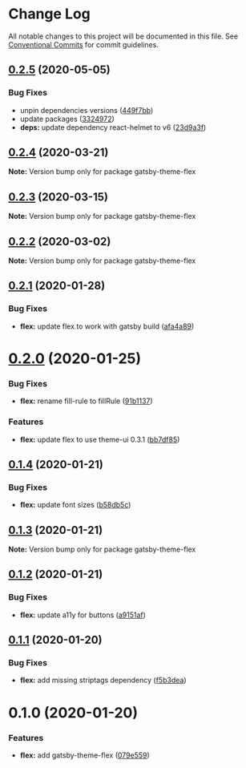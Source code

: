# Change Log

All notable changes to this project will be documented in this file.
See [Conventional Commits](https://conventionalcommits.org) for commit guidelines.

## [0.2.5](https://github.com/arshad/gatsby-themes/compare/gatsby-theme-flex@0.2.4...gatsby-theme-flex@0.2.5) (2020-05-05)


### Bug Fixes

* unpin dependencies versions ([449f7bb](https://github.com/arshad/gatsby-themes/commit/449f7bb84cc2fd566f065b3d96c28a7ab64a1de8))
* update packages ([3324972](https://github.com/arshad/gatsby-themes/commit/3324972976ec6a766b24078e1ec3b4a6414ae211))
* **deps:** update dependency react-helmet to v6 ([23d9a3f](https://github.com/arshad/gatsby-themes/commit/23d9a3fa8db98198e6a53b4fccc209cf40147b8b))





## [0.2.4](https://github.com/arshad/gatsby-themes/compare/gatsby-theme-flex@0.2.3...gatsby-theme-flex@0.2.4) (2020-03-21)

**Note:** Version bump only for package gatsby-theme-flex





## [0.2.3](https://github.com/arshad/gatsby-themes/compare/gatsby-theme-flex@0.2.2...gatsby-theme-flex@0.2.3) (2020-03-15)

**Note:** Version bump only for package gatsby-theme-flex





## [0.2.2](https://github.com/arshad/gatsby-themes/compare/gatsby-theme-flex@0.2.1...gatsby-theme-flex@0.2.2) (2020-03-02)

**Note:** Version bump only for package gatsby-theme-flex





## [0.2.1](https://github.com/arshad/gatsby-themes/compare/gatsby-theme-flex@0.2.0...gatsby-theme-flex@0.2.1) (2020-01-28)


### Bug Fixes

* **flex:** update flex to work with gatsby build ([afa4a89](https://github.com/arshad/gatsby-themes/commit/afa4a890b60271759b3360b7e542b0594a144a43))





# [0.2.0](https://github.com/arshad/gatsby-themes/compare/gatsby-theme-flex@0.1.4...gatsby-theme-flex@0.2.0) (2020-01-25)


### Bug Fixes

* **flex:** rename fill-rule to fillRule ([91b1137](https://github.com/arshad/gatsby-themes/commit/91b1137bc3077da7693a6e30815f6c9c5d8a0554))


### Features

* **flex:** update flex to use theme-ui 0.3.1 ([bb7df85](https://github.com/arshad/gatsby-themes/commit/bb7df85d37034aee1bc6e1c1659eb7ea0c86b60d))





## [0.1.4](https://github.com/arshad/gatsby-themes/compare/gatsby-theme-flex@0.1.3...gatsby-theme-flex@0.1.4) (2020-01-21)


### Bug Fixes

* **flex:** update font sizes ([b58db5c](https://github.com/arshad/gatsby-themes/commit/b58db5ca5587313a6b17d3ac04129df7a3381785))





## [0.1.3](https://github.com/arshad/gatsby-themes/compare/gatsby-theme-flex@0.1.2...gatsby-theme-flex@0.1.3) (2020-01-21)

**Note:** Version bump only for package gatsby-theme-flex





## [0.1.2](https://github.com/arshad/gatsby-themes/compare/gatsby-theme-flex@0.1.1...gatsby-theme-flex@0.1.2) (2020-01-21)


### Bug Fixes

* **flex:** update a11y for buttons ([a9151af](https://github.com/arshad/gatsby-themes/commit/a9151af381466e5f5cc7cff14a8a08bb752235ca))





## [0.1.1](https://github.com/arshad/gatsby-themes/compare/gatsby-theme-flex@0.1.0...gatsby-theme-flex@0.1.1) (2020-01-20)

### Bug Fixes

- **flex:** add missing striptags dependency ([f5b3dea](https://github.com/arshad/gatsby-themes/commit/f5b3dea895aa41e965a7dc64884fa37217606935))

# 0.1.0 (2020-01-20)

### Features

- **flex:** add gatsby-theme-flex ([079e559](https://github.com/arshad/gatsby-themes/commit/079e55914791f735cbbfe492dd6bb0b3d9ac12ad))
